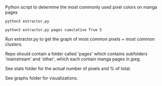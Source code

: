 Python script to determine the most commonly used pixel colors on manga pages

```
python3 extractor.py

python3 extractor.py pages cumulative True 5
```

Run extractor.py to get the graph of most common pixels + most common clusters.

Repo should contain a folder called 'pages' which contains subfolders 'mainstream' and 'other', which each contain manga pages in jpeg.

See stats folder for the actual number of pixels and % of total.

See graphs folder for visualizations.
